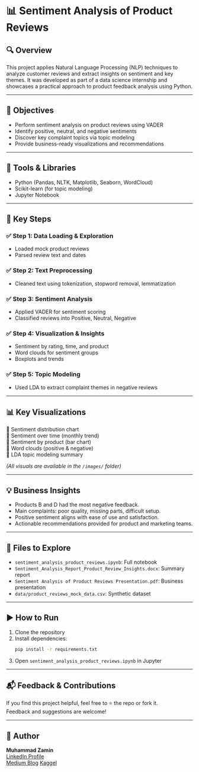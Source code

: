 # 📊 Sentiment Analysis of Product Reviews  

## 🔍 Overview

This project applies Natural Language Processing (NLP) techniques to analyze customer reviews and extract insights on sentiment and key themes. It was developed as part of a data science internship and showcases a practical approach to product feedback analysis using Python.

---

## 🧠 Objectives

- Perform sentiment analysis on product reviews using VADER
- Identify positive, neutral, and negative sentiments
- Discover key complaint topics via topic modeling
- Provide business-ready visualizations and recommendations

---

## 🧰 Tools & Libraries

- Python (Pandas, NLTK, Matplotlib, Seaborn, WordCloud)
- Scikit-learn (for topic modeling)
- Jupyter Notebook

---

## 🧪 Key Steps

### ✅ Step 1: Data Loading & Exploration
- Loaded mock product reviews
- Parsed review text and dates

### ✅ Step 2: Text Preprocessing
- Cleaned text using tokenization, stopword removal, lemmatization

### ✅ Step 3: Sentiment Analysis
- Applied VADER for sentiment scoring
- Classified reviews into Positive, Neutral, Negative

### ✅ Step 4: Visualization & Insights
- Sentiment by rating, time, and product
- Word clouds for sentiment groups
- Boxplots and trends

### ✅ Step 5: Topic Modeling
- Used LDA to extract complaint themes in negative reviews

---

## 📊 Key Visualizations

📌 Sentiment distribution chart  
📌 Sentiment over time (monthly trend)  
📌 Sentiment by product (bar chart)  
📌 Word clouds (positive & negative)  
📌 LDA topic modeling summary  

*(All visuals are available in the `/images/` folder)*

---

## 💡 Business Insights

- Products B and D had the most negative feedback.
- Main complaints: poor quality, missing parts, difficult setup.
- Positive sentiment aligns with ease of use and satisfaction.
- Actionable recommendations provided for product and marketing teams.

---

## 📎 Files to Explore

- `sentiment_analysis_product_reviews.ipynb`: Full notebook
- `Sentiment_Analysis_Report_Product_Review_Insights.docx`: Summary report
- `Sentiment Analysis of Product Reviews Presentation.pdf`: Business presentation
- `data/product_reviews_mock_data.csv`: Synthetic dataset

---

## ▶️ How to Run

1. Clone the repository  
2. Install dependencies:
   ```bash
   pip install -r requirements.txt
   ```
3. Open `sentiment_analysis_product_reviews.ipynb` in Jupyter

---

## 📬 Feedback & Contributions

If you find this project helpful, feel free to ⭐️ the repo or fork it.  
Feedback and suggestions are welcome!

---

## 📌 Author

**Muhammad Zamin**  
[LinkedIn Profile](https://www.linkedin.com/in/muhammad-zamin-datascience-professional)  
[Medium Blog](https://muhammadzamin.medium.com)
[Kaggel](https://www.kaggle.com/muhammadzamin1)
